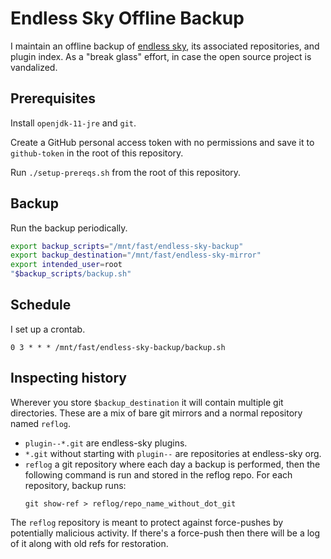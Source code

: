 # Endless Sky Offline Backup

I maintain an offline backup of [endless sky][es], its associated repositories,
and plugin index.  As a "break glass" effort, in case the open source project is
vandalized.

## Prerequisites

Install `openjdk-11-jre` and `git`.

Create a GitHub personal access token with no permissions and save it to
`github-token` in the root of this repository.

Run `./setup-prereqs.sh` from the root of this repository.

## Backup

Run the backup periodically.

```bash
export backup_scripts="/mnt/fast/endless-sky-backup"
export backup_destination="/mnt/fast/endless-sky-mirror"
export intended_user=root
"$backup_scripts/backup.sh"
```

## Schedule

I set up a crontab.

```cron
0 3 * * * /mnt/fast/endless-sky-backup/backup.sh
```

## Inspecting history

Wherever you store `$backup_destination` it will contain multiple git
directories.  These are a mix of bare git mirrors and a normal repository named
`reflog`.

- `plugin--*.git` are endless-sky plugins.
- `*.git` without starting with `plugin--` are repositories at endless-sky org.
- `reflog` a git repository where each day a backup is performed, then the
  following command is run and stored in the reflog repo.  For each repository,
  backup runs:
  ```
  git show-ref > reflog/repo_name_without_dot_git
  ```

The `reflog` repository is meant to protect against force-pushes by potentially
malicious activity.  If there's a force-push then there will be a log of it
along with old refs for restoration.

[es]: https://github.com/endless-sky/endless-sky
